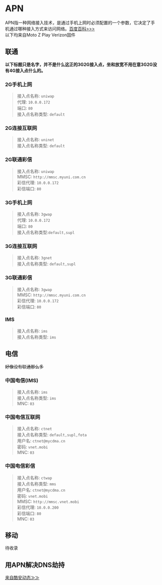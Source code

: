 # APN
APN指一种网络接入技术，是通过手机上网时必须配置的一个参数，它决定了手机通过哪种接入方式来访问网络。[百度百科>>>](https://baike.baidu.com/item/apn/96667) <br />
以下均来自Moto Z Play Verizon固件
## 联通
**以下标题只是名字，并不是什么这正的3G2G接入点，坐和放宽不用在意3G2G没有4G接入点什么的。**
### 2G手机上网
> 接入点名称: `uniwap` <br />
> 代理: `10.0.0.172`<br />
> 端口: `80`<br />
> 接入点名称类型: `default` <br />
 
### 2G连接互联网
> 接入点名称: `uninet` <br />
> 接入点名称类型: `default` <br />
 
### 2G联通彩信
> 接入点名称: `uniwap`<br />
> MMSC: `http://mmsc.myuni.com.cn` <br />
> 彩信代理: `10.0.0.172`<br />
> 彩信端口: `80` <br />

### 3G手机上网
> 接入点名称: `3gwap`<br />
> 代理: `10.0.0.172`<br />
> 端口: `80`<br />
> 接入点名称类型:`default,supl` <br />
 
### 3G连接互联网
> 接入点名称: `3gnet` <br />
> 接入点名称类型: `default,supl` <br />
 
### 3G联通彩信
> 接入点名称: `3gwap` <br />
> MMSC: `http://mmsc.myuni.com.cn` <br />
> 彩信代理: `10.0.0.172`<br />
> 彩信端口: `80` <br />

### IMS
> 接入点名称: `ims`<br />
> 接入点名称类型: `ims` <br />

## 电信
~~好像没有联通那么多~~
### 中国电信(IMS)
> 接入点名称: `ims`<br />
> 接入点名称类型: `ims` <br />
> MNC: `03` <br />

### 中国电信互联网
> 接入点名称: `ctnet`<br />
> 接入点名称类型: `default,supl,fota` <br />
> 用户名: `ctnet@mycdma.cn`<br />
> 密码: `vnet.mobi` <br />
> MNC: `03` <br />

### 中国电信彩信
> 接入点名称: `ctwap` <br />
> 接入点名称类型: `mms`<br />
> 用户名: `ctnet@mycdma.cn`<br />
> 密码: `vnet.mobi` <br />
> MMSC: `http://mmsc.vnet.mobi`<br />
> 彩信代理: `10.0.0.200`<br />
> 彩信端口: `80` <br />
> MNC: `03` <br />

## 移动
待收录
## 用APN解决DNS劫持
[来自酷安动态≫≫](https://www.coolapk.com/feed/5303864)
